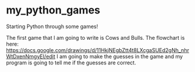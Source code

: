 # my_python_games
Starting Python through some games!

The first game that I am going to write is Cows and Bulls.
The flowchart is here: https://docs.google.com/drawings/d/11HkjNEgbZtt4t8LXcgaSUEd2gNh_nhrWtDxenNmgyEI/edit
I am going to make the guesses in the game and my program is going to tell me if the guesses are correct.
